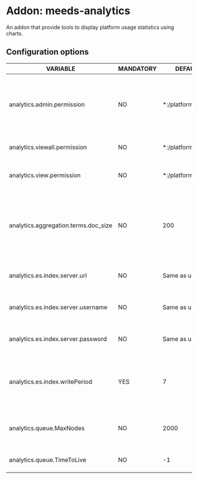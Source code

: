 # Addon: meeds-analytics

An addon that provide tools to display platform usage statistics using charts.

## Configuration options

| VARIABLE               | MANDATORY | DEFAULT VALUE | DESCRIPTION                                                                               |
|------------------------|-----------|---------------|-------------------------------------------------------------------------------------------|
| analytics.admin.permission        | NO        | *:/platform/analytics | Group of users that can modify Charts application settings. All other users, *even members of /platform/administrators* will not be able to modify charts settings |
| analytics.viewall.permission        | NO        | *:/platform/administrators | Group of users that can consult all data in Graphs. |
| analytics.view.permission        | NO        | *:/platform/users | Group of users that can consult their personal and their spaces Graphs. |
| analytics.aggregation.terms.doc_size        | NO        | 200 | Limit of number of resturned documents in aggregations result of type 'terms' (not used for aggregations of type : sum, avg, date_histogram, histogram and cardinality) |
| analytics.es.index.server.url | NO        | Same as used for Meeds | Elasticsearch server URL used for indexing and searching analytics content |
| analytics.es.index.server.username | NO        | Same as used for Meeds | Elasticsearch server username used for indexing and searching analytics content |
| analytics.es.index.server.password | NO        | Same as used for Meeds | Elasticsearch server password used for indexing and searching analytics content |
| analytics.es.index.writePeriod | YES | 7 | Number of days to keep an Analytics index available for Read/Write mode. Once the period is passed, another index is created with a different suffix. |
| analytics.queue.MaxNodes | NO        | 2000             | Number of maximum entries in in-memory cached Analytics Queue that is processed each 10 seconds |
| analytics.queue.TimeToLive | NO        | -1             | lifetime of entries in Analytics Queue. Default: infinite. |
